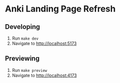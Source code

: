 # Anki Landing Page Refresh

## Developing

1. Run `make dev`
2. Navigate to <http://localhost:5173>

## Previewing

1. Run `make preview`
2. Navigate to <http://localhost:4173>
